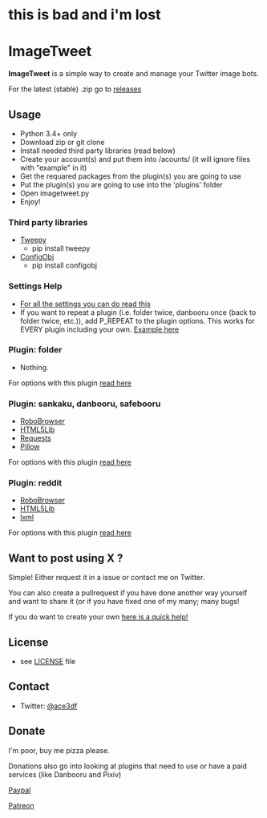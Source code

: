 # this is bad and i'm lost


ImageTweet
======
**ImageTweet** is a simple way to create and manage your Twitter image bots.

For the latest (stable) .zip go to [releases](https://github.com/ace3df/ImageTweet/releases)

## Usage
* Python 3.4+ only
* Download zip or git clone
* Install needed third party libraries (read below)
* Create your account(s) and put them into /acounts/ (it will ignore files with "example" in it)
* Get the requared packages from the plugin(s) you are going to use
* Put the plugin(s) you are going to use into the 'plugins' folder
* Open imagetweet.py
* Enjoy!

### Third party libraries
* [Tweepy](https://github.com/tweepy/tweepy)
    * pip install tweepy
* [ConfigObj](https://pypi.python.org/pypi/configobj/)
    * pip install configobj

### Settings Help
* [For all the settings you can do read this](https://github.com/ace3df/ImageTweet/blob/master/help/Settings_Help.md)
* If you want to repeat a plugin (i.e. folder twice, danbooru once (back to folder twice, etc.)), add P_REPEAT to the plugin options. This works for EVERY plugin including your own. [Example here](https://github.com/ace3df/ImageTweet/blob/master/accounts/Repeating_Example.ini#L14)

### Plugin: folder
* Nothing.

For options with this plugin [read here](https://github.com/ace3df/ImageTweet/blob/master/help/Folder_Help.md)

### Plugin: sankaku, danbooru, safebooru
* [RoboBrowser](https://github.com/jmcarp/robobrowser)
* [HTML5Lib](https://github.com/html5lib/html5lib-python)
* [Requests](http://www.python-requests.org/en/latest/user/install/#install)
* [Pillow](http://pillow.readthedocs.org/en/latest/installation.html)

For options with this plugin [read here](https://github.com/ace3df/ImageTweet/blob/master/help/Imageboard_Help.md)

### Plugin: reddit
* [RoboBrowser](https://github.com/jmcarp/robobrowser)
* [HTML5Lib](https://github.com/html5lib/html5lib-python)
* [lxml](http://www.crummy.com/software/BeautifulSoup/bs4/doc/#installing-a-parser)

For options with this plugin [read here](https://github.com/ace3df/ImageTweet/blob/master/help/Reddit_Help.md)

## Want to post using X ?
Simple! Either request it in a issue or contact me on Twitter.

You can also create a pullrequest if you have done another way yourself and want to share it (or if you have fixed one of my many; many bugs!

If you do want to create your own [here is a quick help!](https://github.com/ace3df/ImageTweet/blob/master/help/Creating_Plugins_Help.md)

## License 
* see [LICENSE](https://github.com/ace3df/ImageTweet/blob/master/LICENSE.md) file

## Contact 
* Twitter: [@ace3df](https://twitter.com/ace3df)

## Donate
I'm poor, buy me pizza please.

Donations also go into looking at plugins that need to use or have a paid services (like Danbooru and Pixiv)

[Paypal](https://www.paypal.me/ace3df)

[Patreon](https://www.patreon.com/ace3df)

